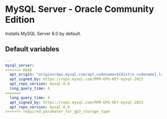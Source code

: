 # MySQL Server - Oracle Community Edition
<!--TOC-->
<!--ENDTOC-->

Installs MySQL Server 8.0 by default.

<!--ROLEVARS-->
## Default variables
```yaml
---
mysql_server:
<<<<<<< HEAD
  apt_origin: "origin=repo.mysql.com/apt,codename=${distro_codename},label=mysql" # used by apt_unattended_upgrades
  apt_signed_by: https://repo.mysql.com/RPM-GPG-KEY-mysql-2023
  apt_repo_version: mysql-8.0
  long_query_time: 4
=======
  long_query_time: 4
  apt_signed_by: https://repo.mysql.com/RPM-GPG-KEY-mysql-2023
  apt_repo_version: mysql-8.0
>>>>>>> required_paramater_for_gp3_storage_type

```

<!--ENDROLEVARS-->
